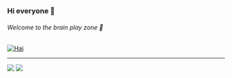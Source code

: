 ### Hi everyone 👋
###### Welcome to the brain play zone  :brain:

<p><a href="https://github.com/misrudin"><img src="https://github-profile-trophy.vercel.app/?username=misrudin&column=6&row=1&margin-w=15&margin-h=15" alt="Hai" /></a></p>
<hr>

![](https://github-readme-stats.vercel.app/api?username=misrudin&&show_icons=true&count_private=true&line_height=40)
![](https://github-readme-stats.vercel.app/api/top-langs/?username=misrudin&hide=html)
